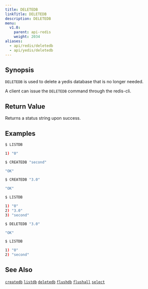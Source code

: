 ```yaml
---
title: DELETEDB
linkTitle: DELETEDB
description: DELETEDB
menu:
  v1.0:
    parent: api-redis
    weight: 2034
aliases:
  - api/redis/deletedb
  - api/yedis/deletedb
---
```


## Synopsis

`DELETEDB` is used to delete a yedis database that is no longer needed.

A client can issue the `DELETEDB` command through the redis-cli.

## Return Value
Returns a status string upon success.

## Examples
```{.sh .copy .separator-dollar}
$ LISTDB
```
```sh
1) "0"
```
```{.sh .copy .separator-dollar}
$ CREATEDB "second"
```
```sh
"OK"
```
```{.sh .copy .separator-dollar}
$ CREATEDB "3.0"
```
```sh
"OK"
```
```{.sh .copy .separator-dollar}
$ LISTDB
```
```sh
1) "0"
2) "3.0"
3) "second"
```
```{.sh .copy .separator-dollar}
$ DELETEDB "3.0"
```
```sh
"OK"
```
```{.sh .copy .separator-dollar}
$ LISTDB
```
```sh
1) "0"
2) "second"
```

## See Also
[`createdb`](../createdb/)
[`listdb`](../listdb/)
[`deletedb`](../deletedb/)
[`flushdb`](../flushdb/)
[`flushall`](../flushall/)
[`select`](../select/)
